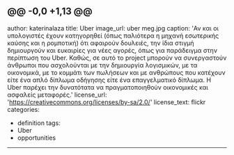 @@ -0,0 +1,13 @@
---
author: katerinalaza
title: Uber
image_url: uber meg.jpg
caption: 'Αν και οι υπολογιστές έχουν κατηγορηθεί (όπως παλιότερα η μηχανή εσωτερικής καύσης και η ρομποτική) ότι αφαιρούν δουλειές, την ίδια στιγμή δημιουργούν και ευκαιρίες για νέες αγορές,
όπως για παράδειγμα στην περίπτωση του Uber. Καθώς, σε αυτό το project μπορούν να συνεργαστούν άνθρωποι που ασχολούνται με την δημιουργία λογισμικών, με τα οικονομικά, με το κομμάτι των πωλήσεων και με ανθρώπους που κατέχουν είτε ένα απλό δίπλωμα οδήγησης είτε ένα επαγγελματικό δίπλωμα. Η Uber παρέχει την δυνατότατα να πραγματοποιηθούν οικονομικές και ασφαλείς μεταφορές.'
license_url: 'https://creativecommons.org/licenses/by-sa/2.0/'
license_text: flickr
categories:
  - definition
tags:
  - Uber
  - opportunities
---
